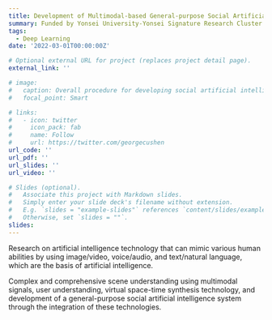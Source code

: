 ```yaml
---
title: Development of Multimodal-based General-purpose Social Artificial Intelligence Technology
summary: Funded by Yonsei University-Yonsei Signature Research Cluster
tags:
  - Deep Learning
date: '2022-03-01T00:00:00Z'

# Optional external URL for project (replaces project detail page).
external_link: ''

# image:
#   caption: Overall procedure for developing social artificial intelligence
#   focal_point: Smart

# links:
#   - icon: twitter
#     icon_pack: fab
#     name: Follow
#     url: https://twitter.com/georgecushen
url_code: ''
url_pdf: ''
url_slides: ''
url_video: ''

# Slides (optional).
#   Associate this project with Markdown slides.
#   Simply enter your slide deck's filename without extension.
#   E.g. `slides = "example-slides"` references `content/slides/example-slides.md`.
#   Otherwise, set `slides = ""`.
slides: 
---
```


Research on artificial intelligence technology that can mimic various human abilities by using image/video, voice/audio, and text/natural language, which are the basis of artificial intelligence.

Complex and comprehensive scene understanding using multimodal signals, user understanding, virtual space-time synthesis technology, and development of a general-purpose social artificial intelligence system through the integration of these technologies.
